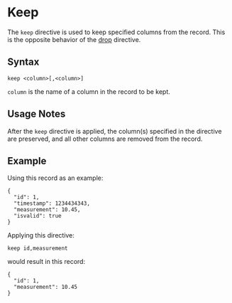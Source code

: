 # Keep

The `keep` directive is used to keep specified columns from the record. This is the
opposite behavior of the [drop](docs/directives/drop.md) directive.

## Syntax

```
keep <column>[,<column>]
```

`column` is the name of a column in the record to be kept.

## Usage Notes

After the `keep` directive is applied, the column(s) specified in the directive are
preserved, and all other columns are removed from the record.


## Example

Using this record as an example:

```
{
  "id": 1,
  "timestamp": 1234434343,
  "measurement": 10.45,
  "isvalid": true
}
```

Applying this directive:

```
keep id,measurement
```

would result in this record:

```
{
  "id": 1,
  "measurement": 10.45
}
```

